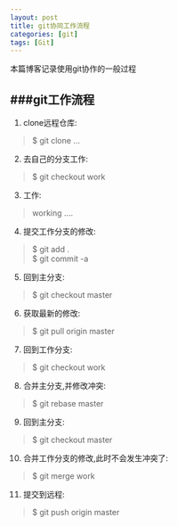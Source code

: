 ```yaml
---
layout: post
title: git协同工作流程
categories: [git]
tags: [Git]
---
```


本篇博客记录使用git协作的一般过程

###git工作流程
----------------
1. clone远程仓库:  
> $ git clone ...

2. 去自己的分支工作:  
> $ git checkout work

3. 工作:  
> working ....

4. 提交工作分支的修改:  
> $ git add .  
> $ git commit -a

5. 回到主分支:  
> $ git checkout master

6. 获取最新的修改:   
> $ git pull origin master

7. 回到工作分支:  
> $ git checkout work

8. 合并主分支,并修改冲突:  
> $ git rebase master

9. 回到主分支:  
> $ git checkout master

10. 合并工作分支的修改,此时不会发生冲突了:  
> $ git merge work

11. 提交到远程:  
> $ git push origin master

